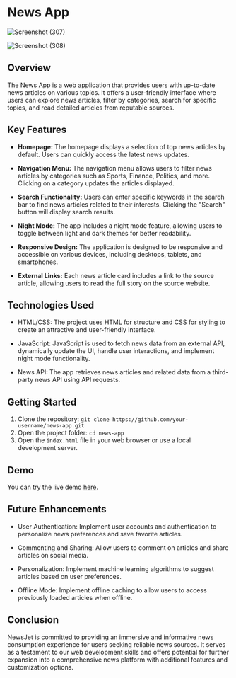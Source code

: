 # News App

![Screenshot (307)](https://github.com/Ishan-Chinchghare/NewsJet/assets/112750192/bdff8ef7-e278-425f-9528-c83f546b3c6d)

![Screenshot (308)](https://github.com/Ishan-Chinchghare/NewsJet/assets/112750192/7dce0362-4781-4722-8c7c-2a679a4fe4d6)

## Overview

The News App is a web application that provides users with up-to-date news articles on various topics. It offers a user-friendly interface where users can explore news articles, filter by categories, search for specific topics, and read detailed articles from reputable sources.

## Key Features

- **Homepage:** The homepage displays a selection of top news articles by default. Users can quickly access the latest news updates.

- **Navigation Menu:** The navigation menu allows users to filter news articles by categories such as Sports, Finance, Politics, and more. Clicking on a category updates the articles displayed.

- **Search Functionality:** Users can enter specific keywords in the search bar to find news articles related to their interests. Clicking the "Search" button will display search results.

- **Night Mode:** The app includes a night mode feature, allowing users to toggle between light and dark themes for better readability.

- **Responsive Design:** The application is designed to be responsive and accessible on various devices, including desktops, tablets, and smartphones.

- **External Links:** Each news article card includes a link to the source article, allowing users to read the full story on the source website.

## Technologies Used

- HTML/CSS: The project uses HTML for structure and CSS for styling to create an attractive and user-friendly interface.

- JavaScript: JavaScript is used to fetch news data from an external API, dynamically update the UI, handle user interactions, and implement night mode functionality.

- News API: The app retrieves news articles and related data from a third-party news API using API requests.

## Getting Started

1. Clone the repository: `git clone https://github.com/your-username/news-app.git`
2. Open the project folder: `cd news-app`
3. Open the `index.html` file in your web browser or use a local development server.

## Demo

You can try the live demo [here](https://your-username.github.io/news-app).

## Future Enhancements

- User Authentication: Implement user accounts and authentication to personalize news preferences and save favorite articles.

- Commenting and Sharing: Allow users to comment on articles and share articles on social media.

- Personalization: Implement machine learning algorithms to suggest articles based on user preferences.

- Offline Mode: Implement offline caching to allow users to access previously loaded articles when offline.

## Conclusion

NewsJet is committed to providing an immersive and informative news consumption experience for users seeking reliable news sources. It serves as a testament to our web development skills and offers potential for further expansion into a comprehensive news platform with additional features and customization options.



